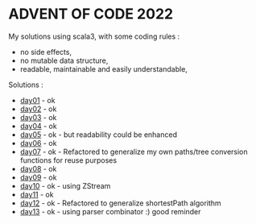 # ADVENT OF CODE 2022
My solutions using scala3, with some coding rules :
- no side effects,
- no mutable data structure,
- readable, maintainable and easily understandable,

Solutions :
- [day01](src/test/scala/day01/Puzzle.scala) - ok
- [day02](src/test/scala/day02/Puzzle.scala) - ok
- [day03](src/test/scala/day03/Puzzle.scala) - ok
- [day04](src/test/scala/day04/Puzzle.scala) - ok
- [day05](src/test/scala/day05/Puzzle.scala) - ok - but readability could be enhanced
- [day06](src/test/scala/day06/Puzzle.scala) - ok
- [day07](src/test/scala/day07/Puzzle.scala) - ok - Refactored to generalize my own paths/tree conversion functions for reuse purposes  
- [day08](src/test/scala/day08/Puzzle.scala) - ok
- [day09](src/test/scala/day09/Puzzle.scala) - ok
- [day10](src/test/scala/day10/Puzzle.scala) - ok - using ZStream
- [day11](src/test/scala/day11/Puzzle.scala) - ok
- [day12](src/test/scala/day12/Puzzle.scala) - ok - Refactored to generalize shortestPath algorithm
- [day13](src/test/scala/day13/Puzzle.scala) - ok - using parser combinator :) good reminder

